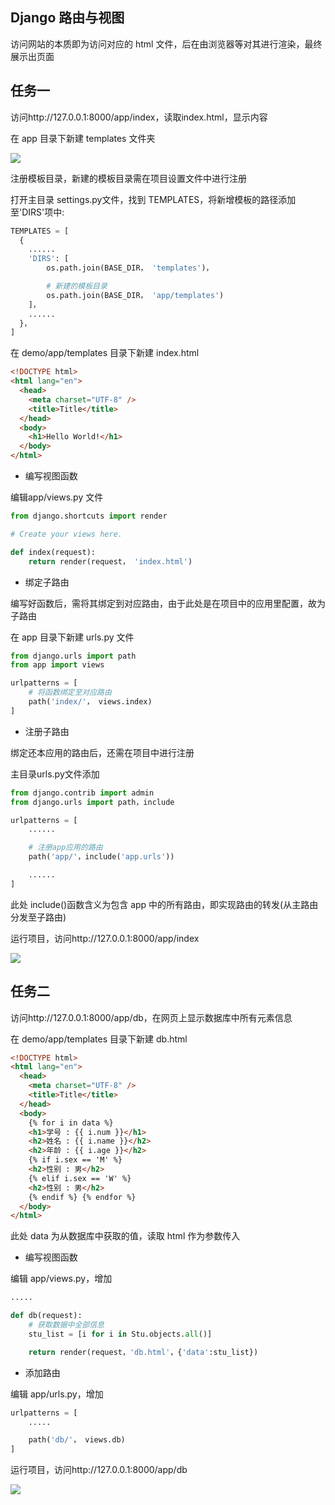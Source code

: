 <!--
 * @Description: 
 * @Version: 1.0
 * @Author: DaLao
 * @Email: dalao_li@163.com
 * @Date: 2021-01-16 17:59:35
 * @LastEditors: DaLao
 * @LastEditTime: 2021-10-29 22:21:45
-->

 
## Django 路由与视图

访问网站的本质即为访问对应的 html 文件，后在由浏览器等对其进行渲染，最终展示出页面


## 任务一

访问http://127.0.0.1:8000/app/index，读取index.html，显示内容

在 app 目录下新建 templates 文件夹

![](https://cdn.hurra.ltd/img/20200803191147.png)

注册模板目录，新建的模板目录需在项目设置文件中进行注册

打开主目录 settings.py文件，找到 TEMPLATES，将新增模板的路径添加至'DIRS'项中:

```py
TEMPLATES = [
  {
    ......
    'DIRS': [
        os.path.join(BASE_DIR， 'templates')，

        # 新建的模板目录
        os.path.join(BASE_DIR， 'app/templates')
    ]，
    ......
  }，
]
```

在 demo/app/templates 目录下新建 index.html

```html
<!DOCTYPE html>
<html lang="en">
  <head>
    <meta charset="UTF-8" />
    <title>Title</title>
  </head>
  <body>
    <h1>Hello World!</h1>
  </body>
</html>
```

- 编写视图函数

编辑app/views.py 文件

```py
from django.shortcuts import render

# Create your views here.

def index(request):
    return render(request， 'index.html')
```

- 绑定子路由

编写好函数后，需将其绑定到对应路由，由于此处是在项目中的应用里配置，故为子路由

在 app 目录下新建 urls.py 文件

```py
from django.urls import path
from app import views

urlpatterns = [
    # 将函数绑定至对应路由
    path('index/'， views.index)
]
```

- 注册子路由

绑定还本应用的路由后，还需在项目中进行注册

主目录urls.py文件添加

```py
from django.contrib import admin
from django.urls import path，include

urlpatterns = [
    ......

    # 注册app应用的路由
    path('app/'，include('app.urls'))

    ......
]
```

此处 include()函数含义为包含 app 中的所有路由，即实现路由的转发(从主路由分发至子路由)

运行项目，访问http://127.0.0.1:8000/app/index

![](https://cdn.hurra.ltd/img/20200803193631.png)

## 任务二

访问http://127.0.0.1:8000/app/db，在网页上显示数据库中所有元素信息

在 demo/app/templates 目录下新建 db.html

```html
<!DOCTYPE html>
<html lang="en">
  <head>
    <meta charset="UTF-8" />
    <title>Title</title>
  </head>
  <body>
    {% for i in data %}
    <h1>学号 : {{ i.num }}</h1>
    <h2>姓名 : {{ i.name }}</h2>
    <h2>年龄 : {{ i.age }}</h2>
    {% if i.sex == 'M' %}
    <h2>性别 : 男</h2>
    {% elif i.sex == 'W' %}
    <h2>性别 : 男</h2>
    {% endif %} {% endfor %}
  </body>
</html>
```

此处 data 为从数据库中获取的值，读取 html 作为参数传入

- 编写视图函数

编辑 app/views.py，增加

```py
.....

def db(request):
    # 获取数据中全部信息
    stu_list = [i for i in Stu.objects.all()]

    return render(request，'db.html'，{'data':stu_list})

```

- 添加路由

编辑 app/urls.py，增加

```py
urlpatterns = [
    .....

    path('db/'， views.db)
]
```

运行项目，访问http://127.0.0.1:8000/app/db

![](https://cdn.hurra.ltd/img/20200803222027.png)


